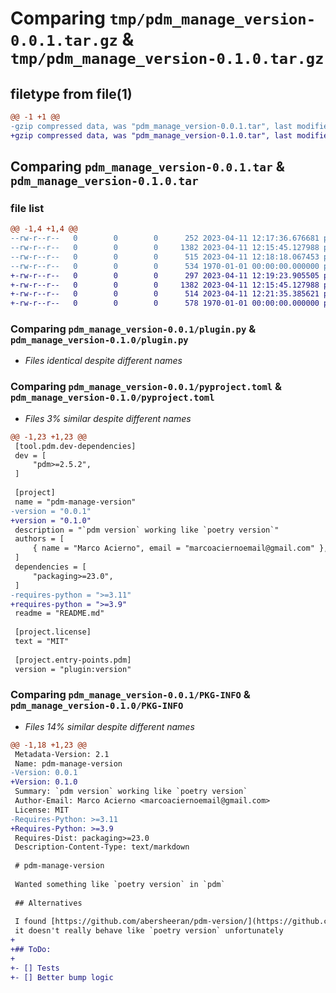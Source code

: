 # Comparing `tmp/pdm_manage_version-0.0.1.tar.gz` & `tmp/pdm_manage_version-0.1.0.tar.gz`

## filetype from file(1)

```diff
@@ -1 +1 @@
-gzip compressed data, was "pdm_manage_version-0.0.1.tar", last modified: Tue Apr 11 12:18:18 2023, max compression
+gzip compressed data, was "pdm_manage_version-0.1.0.tar", last modified: Tue Apr 11 12:21:35 2023, max compression
```

## Comparing `pdm_manage_version-0.0.1.tar` & `pdm_manage_version-0.1.0.tar`

### file list

```diff
@@ -1,4 +1,4 @@
--rw-r--r--   0        0        0      252 2023-04-11 12:17:36.676681 pdm_manage_version-0.0.1/README.md
--rw-r--r--   0        0        0     1382 2023-04-11 12:15:45.127988 pdm_manage_version-0.0.1/plugin.py
--rw-r--r--   0        0        0      515 2023-04-11 12:18:18.067453 pdm_manage_version-0.0.1/pyproject.toml
--rw-r--r--   0        0        0      534 1970-01-01 00:00:00.000000 pdm_manage_version-0.0.1/PKG-INFO
+-rw-r--r--   0        0        0      297 2023-04-11 12:19:23.905505 pdm_manage_version-0.1.0/README.md
+-rw-r--r--   0        0        0     1382 2023-04-11 12:15:45.127988 pdm_manage_version-0.1.0/plugin.py
+-rw-r--r--   0        0        0      514 2023-04-11 12:21:35.385621 pdm_manage_version-0.1.0/pyproject.toml
+-rw-r--r--   0        0        0      578 1970-01-01 00:00:00.000000 pdm_manage_version-0.1.0/PKG-INFO
```

### Comparing `pdm_manage_version-0.0.1/plugin.py` & `pdm_manage_version-0.1.0/plugin.py`

 * *Files identical despite different names*

### Comparing `pdm_manage_version-0.0.1/pyproject.toml` & `pdm_manage_version-0.1.0/pyproject.toml`

 * *Files 3% similar despite different names*

```diff
@@ -1,23 +1,23 @@
 [tool.pdm.dev-dependencies]
 dev = [
     "pdm>=2.5.2",
 ]
 
 [project]
 name = "pdm-manage-version"
-version = "0.0.1"
+version = "0.1.0"
 description = "`pdm version` working like `poetry version`"
 authors = [
     { name = "Marco Acierno", email = "marcoaciernoemail@gmail.com" },
 ]
 dependencies = [
     "packaging>=23.0",
 ]
-requires-python = ">=3.11"
+requires-python = ">=3.9"
 readme = "README.md"
 
 [project.license]
 text = "MIT"
 
 [project.entry-points.pdm]
 version = "plugin:version"
```

### Comparing `pdm_manage_version-0.0.1/PKG-INFO` & `pdm_manage_version-0.1.0/PKG-INFO`

 * *Files 14% similar despite different names*

```diff
@@ -1,18 +1,23 @@
 Metadata-Version: 2.1
 Name: pdm-manage-version
-Version: 0.0.1
+Version: 0.1.0
 Summary: `pdm version` working like `poetry version`
 Author-Email: Marco Acierno <marcoaciernoemail@gmail.com>
 License: MIT
-Requires-Python: >=3.11
+Requires-Python: >=3.9
 Requires-Dist: packaging>=23.0
 Description-Content-Type: text/markdown
 
 # pdm-manage-version
 
 Wanted something like `poetry version` in `pdm`
 
 ## Alternatives
 
 I found [https://github.com/abersheeran/pdm-version/](https://github.com/abersheeran/pdm-version/) but
 it doesn't really behave like `poetry version` unfortunately
+
+## ToDo:
+
+- [] Tests
+- [] Better bump logic
```

